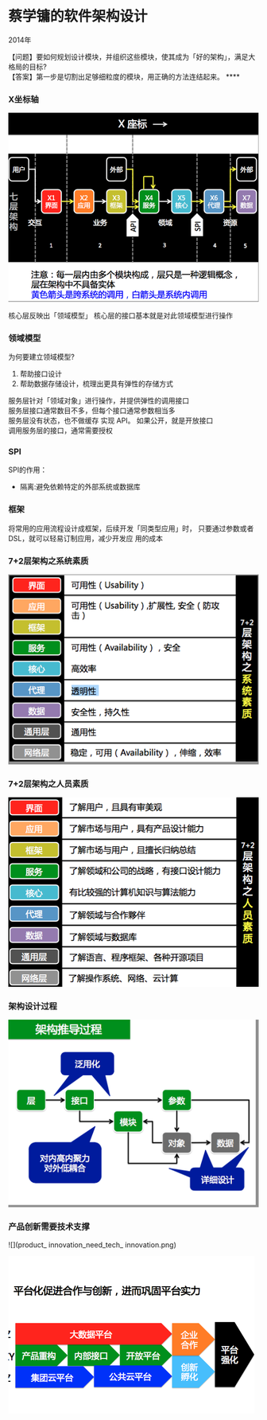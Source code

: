 # 蔡学镛的软件架构设计
2014年

【问题】要如何规划设计模块，并组织这些模块，使其成为「好的架构」，满足大格局的目标?   
【答案】第一步是切割出足够细粒度的模块，用正确的方法连结起来。 ****

### X坐标轴
![](caixueyong_architeture_x.png)


核心层反映出「领域模型」   核心层的接口基本就是对此领域模型进行操作 


### 领域模型
为何要建立领域模型? 

1.  帮助接口设计 
2.  帮助数据存储设计，梳理出更具有弹性的存储方式 

服务层针对「领域对象」进行操作，并提供弹性的调用接口   
服务层接口通常数目不多，但每个接口通常参数相当多   
服务层没有状态，也不做缓存   实现 API。
如果公开，就是开放接口   
调用服务层的接口，通常需要授权 


### SPI
SPI的作用：

* 隔离:避免依赖特定的外部系统或数据库 

### 框架
将常用的应用流程设计成框架，后续开发「同类型应用」时， 只要通过参数或者 DSL，就可以轻易订制应用，减少开发应 用的成本 

### 7+2层架构之系统素质
![](architeture_7+2_system_diathesis.png)

### 7+2层架构之人员素质
![](architeture_7+2_man_diathesis.png)

### 架构设计过程
![](architecture_process.png)

### 产品创新需要技术支撑
![](product_ innovation_need_tech_ innovation.png)

![](architecture_platform_plan.png)